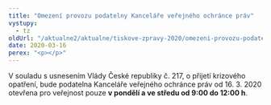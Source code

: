 ```yaml
---
title: "Omezení provozu podatelny Kanceláře veřejného ochránce práv"
vystupy:
  - tz
oldUrl: "/aktualne2/aktualne/tiskove-zpravy-2020/omezeni-provozu-podatelny-kancelare-verejneho-ochrance-prav/"
date: 2020-03-16
perex: "<p></p>"
---
```


<!-- imported from the old website -->

V souladu s usnesením Vlády České republiky č. 217, o přijetí krizového opatření, bude podatelna Kanceláře veřejného ochránce práv od 16. 3. 2020 otevřena pro veřejnost pouze <b>v pondělí a ve středu od 9:00 do 12:00 h</b>.
